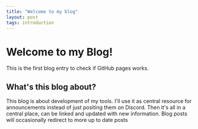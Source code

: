 ```yaml
---
title: "Welcome to my blog"
layout: post
tags: introduction
---
```

# Welcome to my Blog!
This is the first blog entry to check if GitHub pages works.

## What's this blog about?
This blog is about development of my tools. I'll use it as central resource for announcements instead of just positing them on Discord. Then it's all in a central place, can be linked and updated with new information.
Blog posts will occasionally redirect to more up to date posts
